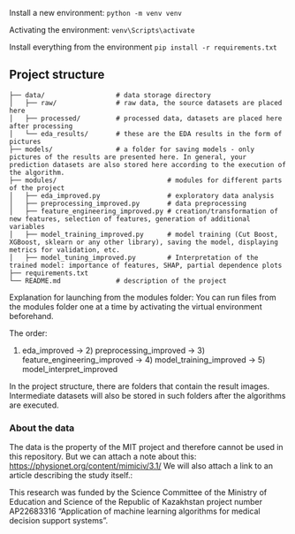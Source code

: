 Install a new environment:
`python -m venv venv`

Activating the environment:
`venv\Scripts\activate`

Install everything from the environment
`pip install -r requirements.txt`

## Project structure
```project/
├── data/                  # data storage directory
│   ├── raw/               # raw data, the source datasets are placed here
│   ├── processed/         # processed data, datasets are placed here after processing
│   └── eda_results/       # these are the EDA results in the form of pictures
├── models/                # a folder for saving models - only pictures of the results are presented here. In general, your prediction datasets are also stored here according to the execution of the algorithm.
├── modules/                            # modules for different parts of the project
│   ├── eda_improved.py                 # exploratory data analysis
│   ├── preprocessing_improved.py       # data preprocessing
│   ├── feature_engineering_improved.py # creation/transformation of new features, selection of features, generation of additional variables
│   ├── model_training_improved.py      # model training (Cut Boost, XGBoost, sklearn or any other library), saving the model, displaying metrics for validation, etc.
│   ├── model_tuning_improved.py        # Interpretation of the trained model: importance of features, SHAP, partial dependence plots
├── requirements.txt       
└── README.md              # description of the project
```

Explanation for launching from the modules folder:
You can run files from the modules folder one at a time by activating the virtual environment beforehand.

The order:
1) eda_improved → 2) preprocessing_improved → 3) feature_engineering_improved → 4) model_training_improved → 5) model_interpret_improved

In the project structure, there are folders that contain the result images. 
Intermediate datasets will also be stored in such folders after the algorithms are executed.

### About the data
The data is the property of the MIT project and therefore cannot be used in this repository.
But we can attach a note about this: https://physionet.org/content/mimiciv/3.1/
We will also attach a link to an article describing the study itself.:


This research was funded by the Science Committee of the Ministry of Education and Science of the Republic  of  Kazakhstan  project  number  AP22683316  “Application  of  machine  learning  algorithms  for medical decision support systems”.



